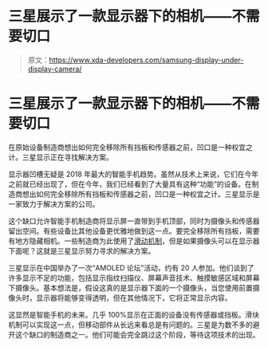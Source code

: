# 三星展示了一款显示器下的相机——不需要切口

> 原文：<https://www.xda-developers.com/samsung-display-under-display-camera/>

# 三星展示了一款显示器下的相机——不需要切口

在原始设备制造商想出如何完全移除所有挡板和传感器之前，凹口是一种权宜之计。三星显示正在寻找解决方案。

显示器凹槽无疑是 2018 年最大的智能手机趋势。虽然从技术上来说，它们在今年之前就已经出现了，但在今年，我们已经看到了大量具有这种“功能”的设备。在制造商想出如何完全移除所有挡板和传感器之前，凹口是一种权宜之计。三星显示是一家致力于解决方案的公司。

这个缺口允许智能手机制造商将显示屏一直带到手机顶部，同时为摄像头和传感器留出空间。有些设备比其他设备更优雅地做到这一点。要完全移除所有挡板，需要有地方隐藏相机。一些制造商为此使用了[滑动机制](https://www.xda-developers.com/vivo-nex-india-launch/)，但是如果摄像头可以在显示器下面呢？这就是三星显示努力寻求的解决方案。

三星显示在中国举办了一次“AMOLED 论坛”活动，约有 20 人参加。他们谈到了许多显示不足的功能，包括显示指纹扫描仪、屏幕声音技术、触摸敏感区域和屏幕下摄像头。基本想法是，假设这真的是显示器下面的一个摄像头，当您使用前置摄像头时，显示器将能够变得透明，但在其他情况下，它将正常显示内容。

这显然是智能手机的未来。几乎 100%显示在正面的设备没有传感器或挡板。滑块机制可以实现这一点，但移动部件从长远来看总是有问题的。三星是为数不多的避开这个缺口的制造商之一。他们可能会完全跳过这个阶段，等待这项技术的出现。